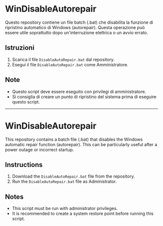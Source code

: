 # WinDisableAutorepair

Questo repository contiene un file batch (.bat) che disabilita la funzione di ripristino automatico di Windows (autorepair). Questa operazione può essere utile soprattutto dopo un'interruzione elettrica o un avvio errato.

## Istruzioni

1. Scarica il file `DisableAutoRepair.bat` dal repository.
2. Esegui il file `DisableAutoRepair.bat` come Amministratore.

## Note

- Questo script deve essere eseguito con privilegi di amministratore.
- Si consiglia di creare un punto di ripristino del sistema prima di eseguire questo script.

---

# WinDisableAutorepair

This repository contains a batch file (.bat) that disables the Windows automatic repair function (autorepair). This can be particularly useful after a power outage or incorrect startup.

## Instructions

1. Download the `DisableAutoRepair.bat` file from the repository.
2. Run the `DisableAutoRepair.bat` file as Administrator.

## Notes

- This script must be run with administrator privileges.
- It is recommended to create a system restore point before running this script.

